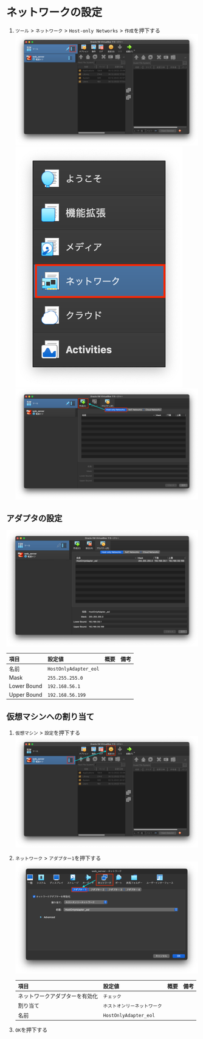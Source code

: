# ネットワークの設定

1. `ツール` > `ネットワーク` > `Host-only Networks` > `作成`を押下する
![ネットワークの設定](/images/network_setting/01.png)
![ネットワークの設定](/images/network_setting/02.png)
![ネットワークの設定](/images/network_setting/03.png)

## アダプタの設定
![ネットワークの設定](/images/network_setting/04.png)

|項目|設定値|概要|備考|
|:--|:--|:--|:--|
|名前|`HostOnlyAdapter_eol`|||
|Mask|`255.255.255.0`|||
|Lower Bound|`192.168.56.1`|||
|Upper Bound|`192.168.56.199`|||

## 仮想マシンへの割り当て
1. `仮想マシン` > `設定`を押下する
![ネットワークの設定](/images/network_setting/05.png)
1. `ネットワーク` > `アダプター1`を押下する
![ネットワークの設定](/images/network_setting/06.png)

   |項目|設定値|概要|備考|
   |:--|:--|:--|:--|
   |ネットワークアダプターを有効化|`チェック`|||
   |割り当て|`ホストオンリーネットワーク`|||
   |名前|`HostOnlyAdapter_eol`|||

1. `OK`を押下する
